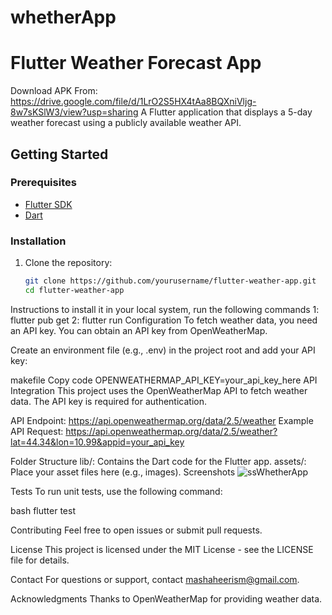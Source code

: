 # whetherApp
# Flutter Weather Forecast App

Download APK From: https://drive.google.com/file/d/1LrO2S5HX4tAa8BQXniVljg-8w7sKSlW3/view?usp=sharing
A Flutter application that displays a 5-day weather forecast using a publicly available weather API.

## Getting Started

### Prerequisites

- [Flutter SDK](https://flutter.dev/docs/get-started/install)
- [Dart](https://dart.dev/get-dart)

### Installation

1. Clone the repository:

   ```bash
   git clone https://github.com/yourusername/flutter-weather-app.git
   cd flutter-weather-app
Instructions to install it in your local system, run the following commands
1: flutter pub get
2: flutter run
Configuration
To fetch weather data, you need an API key. You can obtain an API key from OpenWeatherMap.

Create an environment file (e.g., .env) in the project root and add your API key:

makefile
Copy code
OPENWEATHERMAP_API_KEY=your_api_key_here
API Integration
This project uses the OpenWeatherMap API to fetch weather data. The API key is required for authentication.

API Endpoint: https://api.openweathermap.org/data/2.5/weather
Example API Request: https://api.openweathermap.org/data/2.5/weather?lat=44.34&lon=10.99&appid=your_api_key

Folder Structure
lib/: Contains the Dart code for the Flutter app.
assets/: Place your asset files here (e.g., images).
Screenshots
![ssWhetherApp](https://github.com/MashaheerJaffry/whetherApp/assets/83124766/95d22ec9-d9ff-4e38-bc41-98caf927ee6b)

Tests
To run unit tests, use the following command:

bash
flutter test

Contributing
Feel free to open issues or submit pull requests.

License
This project is licensed under the MIT License - see the LICENSE file for details.

Contact
For questions or support, contact mashaheerism@gmail.com.

Acknowledgments
Thanks to OpenWeatherMap for providing weather data.

